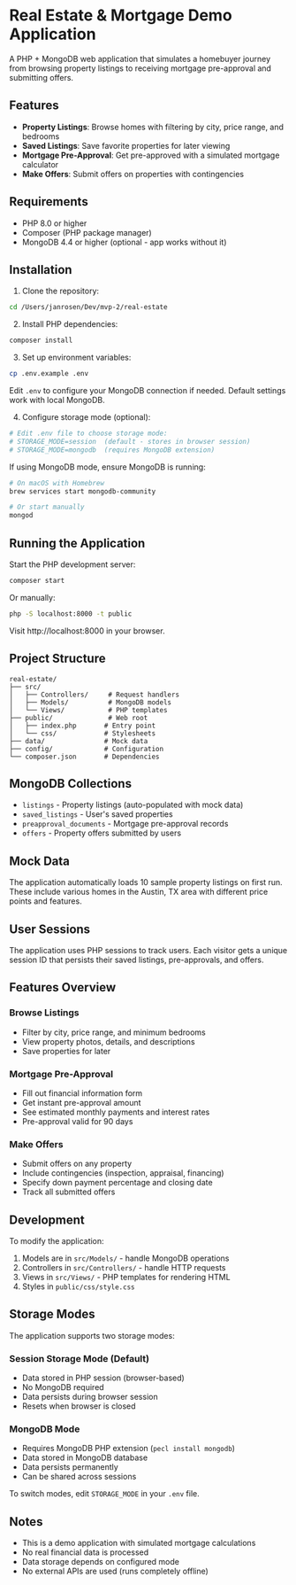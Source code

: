 # Real Estate & Mortgage Demo Application

A PHP + MongoDB web application that simulates a homebuyer journey from browsing property listings to receiving mortgage pre-approval and submitting offers.

## Features

- **Property Listings**: Browse homes with filtering by city, price range, and bedrooms
- **Saved Listings**: Save favorite properties for later viewing
- **Mortgage Pre-Approval**: Get pre-approved with a simulated mortgage calculator
- **Make Offers**: Submit offers on properties with contingencies

## Requirements

- PHP 8.0 or higher
- Composer (PHP package manager)
- MongoDB 4.4 or higher (optional - app works without it)

## Installation

1. Clone the repository:
```bash
cd /Users/janrosen/Dev/mvp-2/real-estate
```

2. Install PHP dependencies:
```bash
composer install
```

3. Set up environment variables:
```bash
cp .env.example .env
```

Edit `.env` to configure your MongoDB connection if needed. Default settings work with local MongoDB.

4. Configure storage mode (optional):
```bash
# Edit .env file to choose storage mode:
# STORAGE_MODE=session  (default - stores in browser session)
# STORAGE_MODE=mongodb  (requires MongoDB extension)
```

If using MongoDB mode, ensure MongoDB is running:
```bash
# On macOS with Homebrew
brew services start mongodb-community

# Or start manually
mongod
```

## Running the Application

Start the PHP development server:

```bash
composer start
```

Or manually:

```bash
php -S localhost:8000 -t public
```

Visit http://localhost:8000 in your browser.

## Project Structure

```
real-estate/
├── src/
│   ├── Controllers/     # Request handlers
│   ├── Models/          # MongoDB models
│   └── Views/           # PHP templates
├── public/              # Web root
│   ├── index.php       # Entry point
│   └── css/            # Stylesheets
├── data/               # Mock data
├── config/             # Configuration
└── composer.json       # Dependencies
```

## MongoDB Collections

- `listings` - Property listings (auto-populated with mock data)
- `saved_listings` - User's saved properties
- `preapproval_documents` - Mortgage pre-approval records
- `offers` - Property offers submitted by users

## Mock Data

The application automatically loads 10 sample property listings on first run. These include various homes in the Austin, TX area with different price points and features.

## User Sessions

The application uses PHP sessions to track users. Each visitor gets a unique session ID that persists their saved listings, pre-approvals, and offers.

## Features Overview

### Browse Listings
- Filter by city, price range, and minimum bedrooms
- View property photos, details, and descriptions
- Save properties for later

### Mortgage Pre-Approval
- Fill out financial information form
- Get instant pre-approval amount
- See estimated monthly payments and interest rates
- Pre-approval valid for 90 days

### Make Offers
- Submit offers on any property
- Include contingencies (inspection, appraisal, financing)
- Specify down payment percentage and closing date
- Track all submitted offers

## Development

To modify the application:

1. Models are in `src/Models/` - handle MongoDB operations
2. Controllers in `src/Controllers/` - handle HTTP requests
3. Views in `src/Views/` - PHP templates for rendering HTML
4. Styles in `public/css/style.css`

## Storage Modes

The application supports two storage modes:

### Session Storage Mode (Default)
- Data stored in PHP session (browser-based)
- No MongoDB required
- Data persists during browser session
- Resets when browser is closed

### MongoDB Mode
- Requires MongoDB PHP extension (`pecl install mongodb`)
- Data stored in MongoDB database
- Data persists permanently
- Can be shared across sessions

To switch modes, edit `STORAGE_MODE` in your `.env` file.

## Notes

- This is a demo application with simulated mortgage calculations
- No real financial data is processed
- Data storage depends on configured mode
- No external APIs are used (runs completely offline)